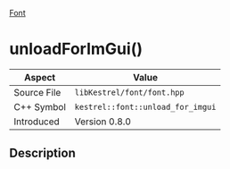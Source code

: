 [Font](index)
# unloadForImGui()
| Aspect | Value |
| --- | --- |
| Source File | `libKestrel/font/font.hpp` |
| C++ Symbol | `kestrel::font::unload_for_imgui` |
| Introduced | Version 0.8.0 |
## Description

